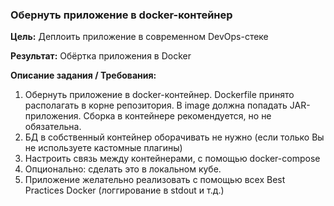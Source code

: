 ### Обернуть приложение в docker-контейнер

**Цель:**
Деплоить приложение в современном DevOps-стеке

**Результат:**
Обёртка приложения в Docker

**Описание задания / Требования:**

1. Обернуть приложение в docker-контейнер. Dockerfile принято располагать в корне репозитория. В image должна попадать
   JAR-приложения. Сборка в контейнере рекомендуется, но не обязательна.
2. БД в собственный контейнер оборачивать не нужно (если только Вы не используете кастомные плагины)
3. Настроить связь между контейнерами, с помощью docker-compose
4. Опционально: сделать это в локальном кубе.
5. Приложение желательно реализовать с помощью всех Best Practices Docker (логгирование в stdout и т.д.)
